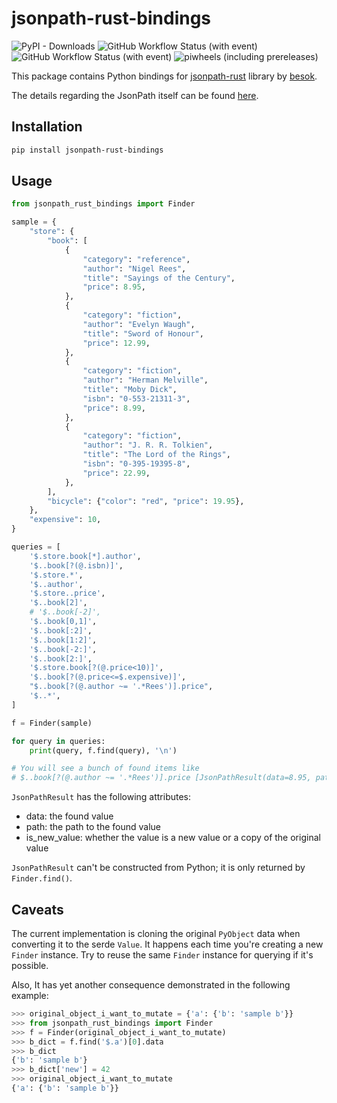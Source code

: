 # jsonpath-rust-bindings

![PyPI - Downloads](https://img.shields.io/pypi/dm/jsonpath-rust-bindings)
![GitHub Workflow Status (with event)](https://img.shields.io/github/actions/workflow/status/night-crawler/jsonpath-rust-bindings/CI.yml)
![GitHub Workflow Status (with event)](https://img.shields.io/github/actions/workflow/status/night-crawler/jsonpath-rust-bindings/test.yml?label=tests)
![piwheels (including prereleases)](https://img.shields.io/piwheels/v/jsonpath-rust-bindings)

This package contains Python bindings for [jsonpath-rust](https://github.com/besok/jsonpath-rust) library by [besok](https://github.com/besok).

The details regarding the JsonPath itself can be found [here](https://goessner.net/articles/JsonPath/).

## Installation

```bash
pip install jsonpath-rust-bindings
```

## Usage

```python
from jsonpath_rust_bindings import Finder

sample = {
    "store": {
        "book": [
            {
                "category": "reference",
                "author": "Nigel Rees",
                "title": "Sayings of the Century",
                "price": 8.95,
            },
            {
                "category": "fiction",
                "author": "Evelyn Waugh",
                "title": "Sword of Honour",
                "price": 12.99,
            },
            {
                "category": "fiction",
                "author": "Herman Melville",
                "title": "Moby Dick",
                "isbn": "0-553-21311-3",
                "price": 8.99,
            },
            {
                "category": "fiction",
                "author": "J. R. R. Tolkien",
                "title": "The Lord of the Rings",
                "isbn": "0-395-19395-8",
                "price": 22.99,
            },
        ],
        "bicycle": {"color": "red", "price": 19.95},
    },
    "expensive": 10,
}

queries = [
    '$.store.book[*].author',
    '$..book[?(@.isbn)]',
    '$.store.*',
    '$..author',
    '$.store..price',
    '$..book[2]',
    # '$..book[-2]',
    '$..book[0,1]',
    '$..book[:2]',
    '$..book[1:2]',
    '$..book[-2:]',
    '$..book[2:]',
    '$.store.book[?(@.price<10)]',
    '$..book[?(@.price<=$.expensive)]',
    "$..book[?(@.author ~= '.*Rees')].price",
    '$..*',
]

f = Finder(sample)

for query in queries:
    print(query, f.find(query), '\n')

# You will see a bunch of found items like
# $..book[?(@.author ~= '.*Rees')].price [JsonPathResult(data=8.95, path=Some("$.['store'].['book'][0].['price']"), is_new_value=False)]

```

`JsonPathResult` has the following attributes:

- data: the found value
- path: the path to the found value
- is_new_value: whether the value is a new value or a copy of the original value

`JsonPathResult` can't be constructed from Python; it is only returned by `Finder.find()`.

## Caveats

The current implementation is cloning the original `PyObject` data when converting it to the serde `Value`.
It happens each time you're creating a new `Finder` instance. Try to reuse the same `Finder` instance for querying if it's possible.

Also, It has yet another consequence demonstrated in the following example:

```python
>>> original_object_i_want_to_mutate = {'a': {'b': 'sample b'}}
>>> from jsonpath_rust_bindings import Finder
>>> f = Finder(original_object_i_want_to_mutate)
>>> b_dict = f.find('$.a')[0].data
>>> b_dict
{'b': 'sample b'}
>>> b_dict['new'] = 42
>>> original_object_i_want_to_mutate
{'a': {'b': 'sample b'}}
```
